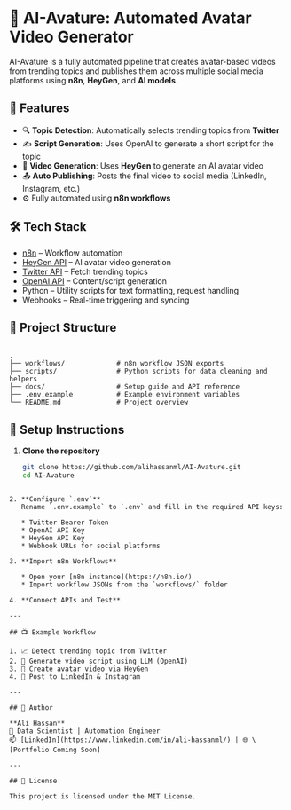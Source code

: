 # 🤖 AI-Avature: Automated Avatar Video Generator

AI-Avature is a fully automated pipeline that creates avatar-based videos from trending topics and publishes them across multiple social media platforms using **n8n**, **HeyGen**, and **AI models**.

## 🚀 Features

- 🔍 **Topic Detection**: Automatically selects trending topics from **Twitter**
- ✍️ **Script Generation**: Uses OpenAI to generate a short script for the topic
- 🎥 **Video Generation**: Uses **HeyGen** to generate an AI avatar video
- 📤 **Auto Publishing**: Posts the final video to social media (LinkedIn, Instagram, etc.)
- ⚙️ Fully automated using **n8n workflows**

## 🛠️ Tech Stack

- [n8n](https://n8n.io/) – Workflow automation
- [HeyGen API](https://docs.heygen.com/) – AI avatar video generation
- [Twitter API](https://developer.twitter.com/) – Fetch trending topics
- [OpenAI API](https://platform.openai.com/) – Content/script generation
- Python – Utility scripts for text formatting, request handling
- Webhooks – Real-time triggering and syncing

## 📁 Project Structure

```

.
├── workflows/             # n8n workflow JSON exports
├── scripts/               # Python scripts for data cleaning and helpers
├── docs/                  # Setup guide and API reference
├── .env.example           # Example environment variables
└── README.md              # Project overview

````

## 🔧 Setup Instructions

1. **Clone the repository**  
   ```bash
   git clone https://github.com/alihassanml/AI-Avature.git
   cd AI-Avature
````

2. **Configure `.env`**
   Rename `.env.example` to `.env` and fill in the required API keys:

   * Twitter Bearer Token
   * OpenAI API Key
   * HeyGen API Key
   * Webhook URLs for social platforms

3. **Import n8n Workflows**

   * Open your [n8n instance](https://n8n.io/)
   * Import workflow JSONs from the `workflows/` folder

4. **Connect APIs and Test**

---

## 📺 Example Workflow

1. 📈 Detect trending topic from Twitter
2. 🧠 Generate video script using LLM (OpenAI)
3. 🎤 Create avatar video via HeyGen
4. 📲 Post to LinkedIn & Instagram

---

## 🧠 Author

**Ali Hassan**
🚀 Data Scientist | Automation Engineer
📫 [LinkedIn](https://www.linkedin.com/in/ali-hassanml/) | 🌐 \[Portfolio Coming Soon]

---

## 📄 License

This project is licensed under the MIT License.
